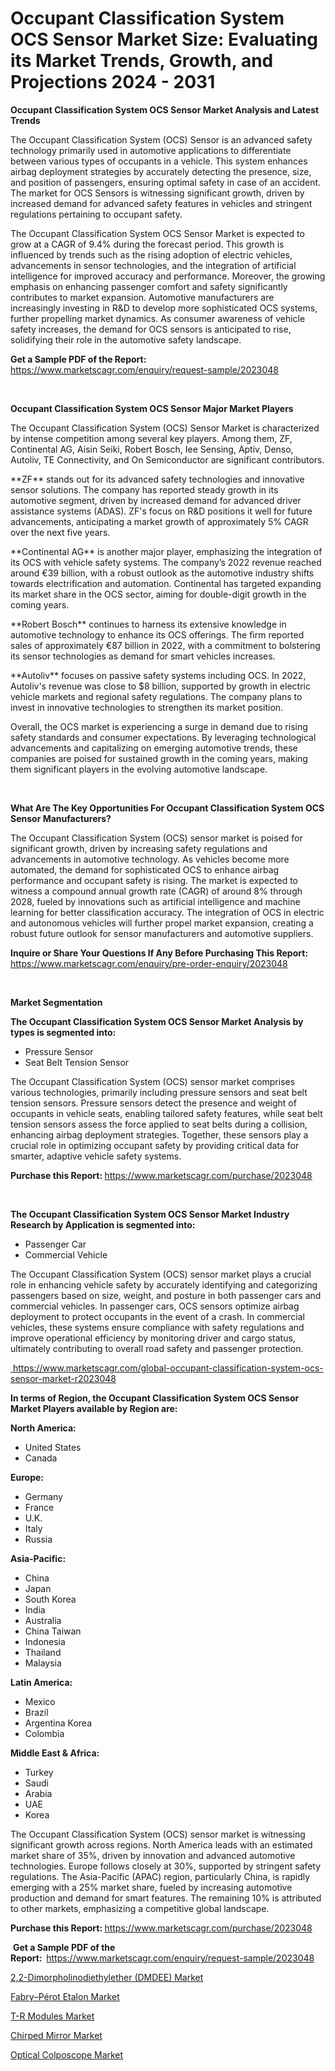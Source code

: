 <p><h1>Occupant Classification System OCS Sensor Market Size: Evaluating its Market Trends, Growth, and Projections 2024 - 2031</h1></p><p><strong>Occupant Classification System OCS Sensor Market Analysis and Latest Trends</strong></p>
<p><p>The Occupant Classification System (OCS) Sensor is an advanced safety technology primarily used in automotive applications to differentiate between various types of occupants in a vehicle. This system enhances airbag deployment strategies by accurately detecting the presence, size, and position of passengers, ensuring optimal safety in case of an accident. The market for OCS Sensors is witnessing significant growth, driven by increased demand for advanced safety features in vehicles and stringent regulations pertaining to occupant safety.</p><p>The Occupant Classification System OCS Sensor Market is expected to grow at a CAGR of 9.4% during the forecast period. This growth is influenced by trends such as the rising adoption of electric vehicles, advancements in sensor technologies, and the integration of artificial intelligence for improved accuracy and performance. Moreover, the growing emphasis on enhancing passenger comfort and safety significantly contributes to market expansion. Automotive manufacturers are increasingly investing in R&D to develop more sophisticated OCS systems, further propelling market dynamics. As consumer awareness of vehicle safety increases, the demand for OCS sensors is anticipated to rise, solidifying their role in the automotive safety landscape.</p></p>
<p><strong>Get a Sample PDF of the Report:&nbsp;</strong> <a href="https://www.marketscagr.com/enquiry/request-sample/2023048?utm_campaign=1615&utm_medium=2&utm_source=Github&utm_content=ia&utm_term=28102024&utm_id=occupant-classification-system-ocs-sensor">https://www.marketscagr.com/enquiry/request-sample/2023048</a></p>
<p>&nbsp;</p>
<p><strong>Occupant Classification System OCS Sensor Major Market Players</strong></p>
<p><p>The Occupant Classification System (OCS) Sensor Market is characterized by intense competition among several key players. Among them, ZF, Continental AG, Aisin Seiki, Robert Bosch, Iee Sensing, Aptiv, Denso, Autoliv, TE Connectivity, and On Semiconductor are significant contributors.</p><p>**ZF** stands out for its advanced safety technologies and innovative sensor solutions. The company has reported steady growth in its automotive segment, driven by increased demand for advanced driver assistance systems (ADAS). ZF's focus on R&D positions it well for future advancements, anticipating a market growth of approximately 5% CAGR over the next five years.</p><p>**Continental AG** is another major player, emphasizing the integration of its OCS with vehicle safety systems. The company’s 2022 revenue reached around €39 billion, with a robust outlook as the automotive industry shifts towards electrification and automation. Continental has targeted expanding its market share in the OCS sector, aiming for double-digit growth in the coming years.</p><p>**Robert Bosch** continues to harness its extensive knowledge in automotive technology to enhance its OCS offerings. The firm reported sales of approximately €87 billion in 2022, with a commitment to bolstering its sensor technologies as demand for smart vehicles increases.</p><p>**Autoliv** focuses on passive safety systems including OCS. In 2022, Autoliv's revenue was close to $8 billion, supported by growth in electric vehicle markets and regional safety regulations. The company plans to invest in innovative technologies to strengthen its market position.</p><p>Overall, the OCS market is experiencing a surge in demand due to rising safety standards and consumer expectations. By leveraging technological advancements and capitalizing on emerging automotive trends, these companies are poised for sustained growth in the coming years, making them significant players in the evolving automotive landscape.</p></p>
<p>&nbsp;</p>
<p><strong>What Are The Key Opportunities For Occupant Classification System OCS Sensor Manufacturers?</strong></p>
<p><p>The Occupant Classification System (OCS) sensor market is poised for significant growth, driven by increasing safety regulations and advancements in automotive technology. As vehicles become more automated, the demand for sophisticated OCS to enhance airbag performance and occupant safety is rising. The market is expected to witness a compound annual growth rate (CAGR) of around 8% through 2028, fueled by innovations such as artificial intelligence and machine learning for better classification accuracy. The integration of OCS in electric and autonomous vehicles will further propel market expansion, creating a robust future outlook for sensor manufacturers and automotive suppliers.</p></p>
<p><strong>Inquire or Share Your Questions If Any Before Purchasing This Report:</strong> <a href="https://www.marketscagr.com/enquiry/pre-order-enquiry/2023048?utm_campaign=1615&utm_medium=2&utm_source=Github&utm_content=ia&utm_term=28102024&utm_id=occupant-classification-system-ocs-sensor">https://www.marketscagr.com/enquiry/pre-order-enquiry/2023048</a></p>
<p>&nbsp;</p>
<p><strong>Market Segmentation</strong></p>
<p><strong>The Occupant Classification System OCS Sensor Market Analysis by types is segmented into:</strong></p>
<p><ul><li>Pressure Sensor</li><li>Seat Belt Tension Sensor</li></ul></p>
<p><p>The Occupant Classification System (OCS) sensor market comprises various technologies, primarily including pressure sensors and seat belt tension sensors. Pressure sensors detect the presence and weight of occupants in vehicle seats, enabling tailored safety features, while seat belt tension sensors assess the force applied to seat belts during a collision, enhancing airbag deployment strategies. Together, these sensors play a crucial role in optimizing occupant safety by providing critical data for smarter, adaptive vehicle safety systems.</p></p>
<p><strong>Purchase this Report:&nbsp;</strong><a href="https://www.marketscagr.com/purchase/2023048?utm_campaign=1615&utm_medium=2&utm_source=Github&utm_content=ia&utm_term=28102024&utm_id=occupant-classification-system-ocs-sensor">https://www.marketscagr.com/purchase/2023048</a></p>
<p>&nbsp;</p>
<p><strong>The Occupant Classification System OCS Sensor Market Industry Research by Application is segmented into:</strong></p>
<p><ul><li>Passenger Car</li><li>Commercial Vehicle</li></ul></p>
<p><p>The Occupant Classification System (OCS) sensor market plays a crucial role in enhancing vehicle safety by accurately identifying and categorizing passengers based on size, weight, and posture in both passenger cars and commercial vehicles. In passenger cars, OCS sensors optimize airbag deployment to protect occupants in the event of a crash. In commercial vehicles, these systems ensure compliance with safety regulations and improve operational efficiency by monitoring driver and cargo status, ultimately contributing to overall road safety and passenger protection.</p></p>
<p><a href="https://www.marketscagr.com/global-occupant-classification-system-ocs-sensor-market-r2023048?utm_campaign=1615&utm_medium=2&utm_source=Github&utm_content=ia&utm_term=28102024&utm_id=occupant-classification-system-ocs-sensor">&nbsp;https://www.marketscagr.com/global-occupant-classification-system-ocs-sensor-market-r2023048</a></p>
<p><strong>In terms of Region, the Occupant Classification System OCS Sensor Market Players available by Region are:</strong></p>
<p>
    <p> <strong> North America: </strong>
        <ul>
            <li>United States</li>
            <li>Canada</li>
        </ul>
        </p> 
    <p> <strong> Europe: </strong>
        <ul>
            <li>Germany</li>
            <li>France</li>
            <li>U.K.</li>
            <li>Italy</li>
            <li>Russia</li>
        </ul>
        </p> 
    <p> <strong> Asia-Pacific: </strong>
        <ul>
            <li>China</li>
            <li>Japan</li>
            <li>South Korea</li>
            <li>India</li>
            <li>Australia</li>
            <li>China Taiwan</li>
            <li>Indonesia</li>
            <li>Thailand</li>
            <li>Malaysia</li>
        </ul>
        </p> 
    <p> <strong> Latin America: </strong>
        <ul>
            <li>Mexico</li>
            <li>Brazil</li>
            <li>Argentina Korea</li>
            <li>Colombia</li>
        </ul>
        </p> 
    <p> <strong> Middle East & Africa: </strong>
        <ul>
            <li>Turkey</li>
            <li>Saudi</li>
            <li>Arabia</li>
            <li>UAE</li>
            <li>Korea</li>
        </ul>
    </p>
    </p>
<p><p>The Occupant Classification System (OCS) sensor market is witnessing significant growth across regions. North America leads with an estimated market share of 35%, driven by innovation and advanced automotive technologies. Europe follows closely at 30%, supported by stringent safety regulations. The Asia-Pacific (APAC) region, particularly China, is rapidly emerging with a 25% market share, fueled by increasing automotive production and demand for smart features. The remaining 10% is attributed to other markets, emphasizing a competitive global landscape.</p></p>
<p><strong>Purchase this Report: </strong><a href="https://www.marketscagr.com/purchase/2023048?utm_campaign=1615&utm_medium=2&utm_source=Github&utm_content=ia&utm_term=28102024&utm_id=occupant-classification-system-ocs-sensor">https://www.marketscagr.com/purchase/2023048</a></p>
<p>&nbsp;<strong>Get a Sample PDF of the Report:&nbsp;&nbsp;</strong><a href="https://www.marketscagr.com/enquiry/request-sample/2023048?utm_campaign=1615&utm_medium=2&utm_source=Github&utm_content=ia&utm_term=28102024&utm_id=occupant-classification-system-ocs-sensor">https://www.marketscagr.com/enquiry/request-sample/2023048</a></p>
<p><strong></strong></p>
<p><p><a href="https://www.linkedin.com/pulse/evolution-22-dimorpholinodiethylether-dmdee-market-key-shifts-ctwmc?utm_campaign=1615&utm_medium=2&utm_source=Github&utm_content=ia&utm_term=28102024&utm_id=occupant-classification-system-ocs-sensor">2,2-Dimorpholinodiethylether (DMDEE) Market</a></p><p><a href="https://www.linkedin.com/pulse/fabryp%C3%A9rot-etalon-market-report-product-type-end-use-application-gdfff?trk=public_post_embed_feed-article-content&utm_campaign=1615&utm_medium=2&utm_source=Github&utm_content=ia&utm_term=28102024&utm_id=occupant-classification-system-ocs-sensor">Fabry–Pérot Etalon Market</a></p><p><a href="https://www.linkedin.com/pulse/influencing-factors-t-r-modules-market-insights-growth-projections-56dnc?utm_campaign=1615&utm_medium=2&utm_source=Github&utm_content=ia&utm_term=28102024&utm_id=occupant-classification-system-ocs-sensor">T-R Modules Market</a></p><p><a href="https://www.linkedin.com/pulse/future-innovation-global-chirped-mirror-market-growth-opportunities-cr6if?trk=public_post_embed_feed-article-content&utm_campaign=1615&utm_medium=2&utm_source=Github&utm_content=ia&utm_term=28102024&utm_id=occupant-classification-system-ocs-sensor">Chirped Mirror Market</a></p><p><a href="https://www.linkedin.com/pulse/unlocking-growth-potential-strategic-analysis-optical-colposcope-lsmlc?utm_campaign=1615&utm_medium=2&utm_source=Github&utm_content=ia&utm_term=28102024&utm_id=occupant-classification-system-ocs-sensor">Optical Colposcope Market</a></p></p>